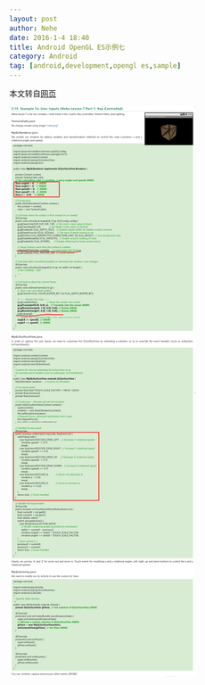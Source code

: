 ```yaml
---
layout: post
author: Nehe
date: 2016-1-4 18:40
title: Android OpenGL ES示例七
category: Android
tag: [android,development,opengl es,sample]
---
```


本文转自[网页](https://www3.ntu.edu.sg/home/ehchua/programming/android/Android_3D.html)

![OpenGL ES Samples](/public/img/android/opengles_sample7.png)
